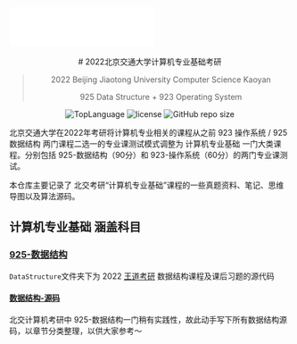 ![BJU_LOGO](img\BJU_logo.png)

<div align="center">
# 2022北京交通大学计算机专业基础考研

> 2022 Beijing Jiaotong University Computer Science Kaoyan
>
> 925 Data Structure + 923 Operating System



![TopLanguage](https://img.shields.io/github/languages/top/Aphcity/2022_BJU_CSKaoyan)
![license](https://img.shields.io/github/license/Aphcity/2022_BJU_CSKaoyan)
![GitHub repo size](https://img.shields.io/github/repo-size/Aphcity/2022_BJU_CSKaoyan?color=yelloow&logoColor=yellow)

</div>

北京交通大学在2022年考研将计算机专业相关的课程从之前 923 操作系统 / 925 数据结构 两门课程二选一的专业课测试模式调整为 计算机专业基础 一门大类课程。分别包括 925-数据结构（90分）和 923-操作系统（60分）的两门专业课测试。

本仓库主要记录了 北交考研“计算机专业基础”课程的一些真题资料、笔记、思维导图以及算法源码。

## 计算机专业基础 涵盖科目

### [925-数据结构](DataStructure)

`DataStructure`文件夹下为 2022 [王道考研](http://cskaoyan.com/forum.php) 数据结构课程及课后习题的源代码

#### [数据结构-源码](DataStructure/Src)

北交计算机考研中 925-数据结构一门稍有实践性，故此动手写下所有数据结构源码，以章节分类整理，以供大家参考～
